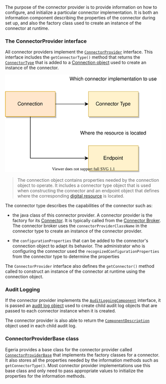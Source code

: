 <!-- SPDX-License-Identifier: CC-BY-4.0 -->
<!-- Copyright Contributors to the ODPi Egeria project. -->

The purpose of the connector provider is to provide information on how to configure, and initialize a particular connector implementation.  It is both an information component describing the properties of the connector during set up, and also the factory class used to create an instance of the connector at runtime.

### The ConnectorProvider interface

All connector providers implement the [`ConnectorProvider`](https://odpi.github.io/egeria/org/odpi/openmetadata/frameworks/connectors/ConnectorProvider.html) interface.  This interface includes the `getConnectorType()` method that returns the [`ConnectorType`](https://odpi.github.io/egeria/org/odpi/openmetadata/frameworks/connectors/properties/beans/ConnectorType.html) that is added to a [Connection object](/concepts/connection) used to create an instance of the connector.

![Connection object structure](/concepts/connection.svg)
> The connection object contains properties needed by the connection object to operate.  It includes a connector type object that is used when constructing the connector and an endpoint object that defines where the corresponding [digital resource](/concepts/digital-resource) is located.

The connector type describes the capabilities of the connector such as:

- the java class of this connector provider. A connector provider is the factory for its [Connector](/concepts/connector).  It is typically called from the [Connector Broker](/concepts/connector-broker).  The connector broker uses the `connectorProviderClassName` in the connector type to create an instance of the connector provider.

- the `configurationProperties` that can be added to the connector's connection object to adapt its behavior.  The administrator who is configuring the connector used the `recognizedConfigurationProperties` from the connector type to determine the properties

The `ConnectorProvider` interface also defines the `getConnector()` method called to construct an instance of the connector at runtime using the connection object.

### Audit Logging

If the connector provider implements the [`AuditLoggingComponent`](https://odpi.github.io/egeria/org/odpi/openmetadata/frameworks/auditlog/AuditLoggingComponent.html) interface, it is passed an [audit log object](https://odpi.github.io/egeria/org/odpi/openmetadata/frameworks/auditlog/AuditLog.html) used to create child audit log objects that are passed to each connector instance when it is created.

The connector provider is also able to return the [`ComponentDescription`](https://odpi.github.io/egeria/org/odpi/openmetadata/frameworks/auditlog/ComponentDescription.html) object used in each child audit log.

### ConnectorProviderBase class

Egeria provides a base class for the connector provider called [`ConnectorProviderBase`](https://odpi.github.io/egeria/org/odpi/openmetadata/frameworks/connectors/ConnectorProviderBase.html) that implements the factory classes for a connector.  It also stores all the properties needed by the information methods such as `getConnectorType()`.  Most connector provider implementations use this base class and only need to pass appropriate values to initialize the properties for the information methods.


